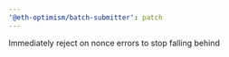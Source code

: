 ```yaml
---
'@eth-optimism/batch-submitter': patch
---
```


Immediately reject on nonce errors to stop falling behind
